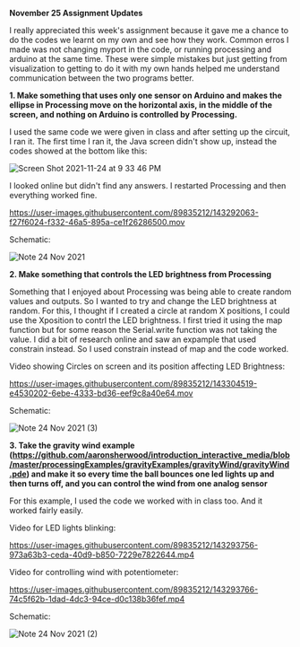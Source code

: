 **November 25 Assignment Updates**

I really appreciated this week's assignment because it gave me a chance to do the codes we learnt on my own and see how they work. Common erros I made was not changing myport in the code, or running processing and arduino at the same time. These were simple mistakes but just getting from visualization to getting to do it with my own hands helped me understand communication between the two programs better. 

**1. Make something that uses only one sensor on Arduino and makes the ellipse in Processing move on the horizontal axis, in the middle of the screen, and nothing on Arduino is controlled by Processing.** 

I used the same code we were given in class and after setting up the circuit, I ran it. The first time I ran it, the Java screen didn't show up, instead the codes showed at the bottom like this: 

![Screen Shot 2021-11-24 at 9 33 46 PM](https://user-images.githubusercontent.com/89835212/143291978-77641cd1-5914-4fb5-a1eb-76803e22b7ea.png)

I looked online but didn't find any answers. I restarted Processing and then everything worked fine. 


https://user-images.githubusercontent.com/89835212/143292063-f27f6024-f332-46a5-895a-ce1f26286500.mov

Schematic:

![Note 24 Nov 2021](https://user-images.githubusercontent.com/89835212/143295832-a5deb45e-a5df-432c-a8ea-f79bc1bbae0b.jpg)


**2. Make something that controls the LED brightness from Processing**

Something that I enjoyed about Processing was being able to create random values and outputs. So I wanted to try and change the LED brightness at random. For this, I thought if I created a circle at random X positions, I could use the Xposition to contrl the LED brightness. I first tried it using the map function but for some reason the Serial.write function was not taking the value. I did a bit of research online and saw an expample that used constrain instead. So I used constrain instead of map and the code worked. 

Video showing Circles on screen and its position affecting LED Brightness: 

https://user-images.githubusercontent.com/89835212/143304519-e4530202-6ebe-4333-bd36-eef9c8a40e64.mov

Schematic: 

![Note 24 Nov 2021 (3)](https://user-images.githubusercontent.com/89835212/143305626-e8551769-aaad-4870-bb0c-071b967c2bf3.jpg)


**3. Take the gravity wind example (https://github.com/aaronsherwood/introduction_interactive_media/blob/master/processingExamples/gravityExamples/gravityWind/gravityWind.pde) and make it so every time the ball bounces one led lights up and then turns off, and you can control the wind from one analog sensor**

For this example, I used the code we worked with in class too. And it worked fairly easily.

Video for LED lights blinking: 

https://user-images.githubusercontent.com/89835212/143293756-973a63b3-ceda-40d9-b850-7229e7822644.mp4


Video for controlling wind with potentiometer: 

https://user-images.githubusercontent.com/89835212/143293766-74c5f62b-1dad-4dc3-94ce-d0c138b36fef.mp4

Schematic: 

![Note 24 Nov 2021 (2)](https://user-images.githubusercontent.com/89835212/143295818-4a048dbb-13d1-46b4-b48a-f64c2a80e85b.jpg)






